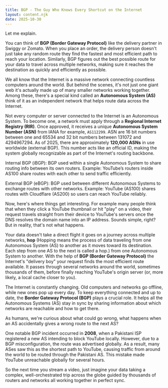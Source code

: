 ```yaml
---
title: BGP - The Guy Who Knows Every Shortcut on the Internet
layout: content.njk
date: 2025-10-30
---
```


Let me explain.

You can think of **BGP (Border Gateway Protocol)** like the delivery partner in Swiggy or Zomato. When you place an order, the delivery person doesn't just take any random route they find the fastest and most efficient path to reach your location. Similarly, BGP figures out the best possible route for your data to travel across multiple networks, making sure it reaches the destination as quickly and efficiently as possible.

We all know that the Internet is a massive network connecting countless computers around the world. But behind the scenes, it's not just one giant web it's actually made up of many smaller networks working together. Among these, there's a special kind called an **Autonomous System (AS)** think of it as an independent network that helps route data across the Internet.

Not every computer or server connected to the Internet is an Autonomous System. To become one, a network must apply through a **Regional Internet Registry (RIR)**. Once approved, it receives a unique **Autonomous System Number (ASN)** from IANA for example, `AS112299`. ASN are 16 bit numbers between one and 65534 and 32 bit numbers between 131072 and 4294967294. As of 2025, there are approximately **120,000 ASNs** in use worldwide (external BGP). This number acts like an official ID, making the system globally recognizable as part of the Internet's routing backbone.

Internal BGP (iBGP): BGP used within a single Autonomous System to share routing info between its own routers.
Example: YouTube’s routers inside AS100 share routes with each other to send traffic efficiently.

External BGP (eBGP): BGP used between different Autonomous Systems to exchange routes with other networks.
Example: YouTube (AS100) shares routes with Cloudflare (AS200) so users can reach YouTube reliably.

Now, here's where things get interesting. For example many people think that when they click a YouTube thumbnail or hit "play" on a video, their request travels straight from their device to YouTube's servers once the DNS resolves the domain name into an IP address. Sounds simple, right? But in reality, that's not what happens.

Your data doesn't take a direct flight it goes on a journey across multiple networks, **hop** (Hopping means the process of data traveling from one Autonomous System (AS) to another as it moves toward its destination. Each step from one AS to the next is called a hop.) from one Autonomous System to another. With the help of **BGP (Border Gateway Protocol)** the Internet's "delivery boy" your request finds the most efficient route available. It passes through several networks around the world, sometimes thousands of them, before finally reaching YouTube's origin server (or, more likely, a local cache closer to you).

The Internet is constantly changing. Old computers and networks go offline, while new ones pop up every day. To keep everything connected and up to date, the **Border Gateway Protocol (BGP)** plays a crucial role. It helps all the Autonomous Systems (AS) stay in sync by sharing information about which networks are reachable and how to get there.

As humans, we're curious about what could go wrong, what happens when an AS accidentally gives a wrong route to the next AS?

One notable BGP incident occurred in **2008**, when a Pakistani ISP registered a new AS intending to block YouTube locally. However, due to a BGP misconfiguration, the route was advertised globally. As a result, many ASes saw this as the shortest path to YouTube, causing traffic from around the world to be routed through the Pakistani AS. This mistake made YouTube unreachable globally for several hours.

So the next time you stream a video, just imagine your data taking a complex, well-orchestrated trip across the globe guided by thousands of routers and networks all working together in perfect sync.